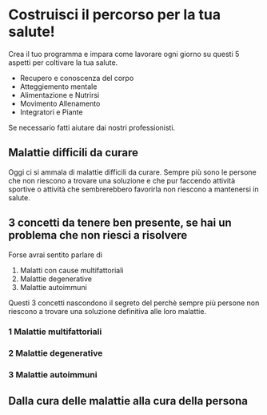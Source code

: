 # Costruisci il percorso per la tua salute! 

Crea il tuo programma  e impara come lavorare ogni giorno su questi 5 aspetti per coltivare la tua salute.

 - Recupero e conoscenza del corpo
 - Atteggiemento mentale
 - Alimentazione e Nutrirsi
 - Movimento Allenamento
 - Integratori e Piante

Se necessario fatti aiutare dai nostri professionisti.

## Malattie difficili da curare

Oggi ci si ammala di malattie difficili da curare. Sempre più sono le persone che non riescono a trovare una soluzione e che pur faccendo attività sportive o attività che sembrerebbero favorirla non riescono a mantenersi  in salute.

## 3 concetti da tenere ben presente, se hai un problema che non riesci a risolvere

Forse avrai sentito parlare di 

 1. Malatti con cause multifattoriali  
 2. Malattie degenerative 
 3. Malattie autoimmuni

Questi 3 concetti nascondono il segreto del perchè sempre più persone non riescono a trovare una soluzione definitiva alle loro malattie.

### 1 Malattie multifattoriali

### 2 Malattie degenerative

### 3 Malattie autoimmuni



## Dalla cura delle malattie alla cura della persona



 
<!--stackedit_data:
eyJoaXN0b3J5IjpbMjEyMzc5OTYxMiwtNjgzODYzMjc3LDIwMj
czNjEwODFdfQ==
-->